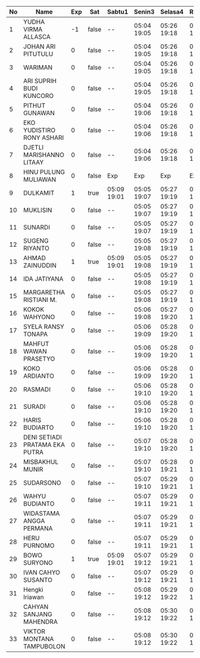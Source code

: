 | No | Name | Exp | Sat | Sabtu1 | Senin3 | Selasa4 | Rabu5 | Kamis6 | Jumat7 | Sabtu8 |
|-----|-----|-----|-----|-----|-----|-----|-----|-----|-----|-----|
| 1 | YUDHA VIRMA ALLASCA | -1 | false | -- | 05:04 19:05 | 05:26 19:18 | 05:12 19:04 | 05:29 19:11 | 05:02 19:14 | -- |
| 2 | JOHAN ARI PITUTULU | 0 | false | -- | 05:04 19:05 | 05:26 19:18 | 05:12 19:04 | 05:29 19:11 | 05:02 19:14 | -- |
| 3 | WARIMAN | 0 | false | -- | 05:04 19:05 | 05:26 19:18 | 05:12 19:04 | 05:29 19:11 | 05:02 19:14 | -- |
| 4 | ARI SUPRIH BUDI KUNCORO | 0 | false | -- | 05:04 19:05 | 05:26 19:18 | 05:12 19:04 | 05:29 19:11 | 05:02 19:14 | -- |
| 5 | PITHUT GUNAWAN | 0 | false | -- | 05:04 19:06 | 05:26 19:18 | 05:12 19:04 | 05:29 19:11 | 05:02 19:14 | -- |
| 6 | EKO YUDISTIRO RONY ASHARI | 0 | false | -- | 05:04 19:06 | 05:26 19:18 | 05:12 19:04 | 05:29 19:11 | 05:02 19:14 | -- |
| 7 | DJETLI MARISHANNO LITAAY | 0 | false | -- | 05:04 19:06 | 05:26 19:18 | 05:12 19:04 | 05:29 19:11 | 05:02 19:14 | -- |
| 8 | HINU PULUNG MULIAWAN | 0 | false | Exp | Exp | Exp | Exp | Exp | Exp | Exp |
| 9 | DULKAMIT | 1 | true | 05:09 19:01 | 05:05 19:07 | 05:27 19:19 | 05:13 19:05 | 05:30 19:12 | 05:03 19:15 | 05:20 - |
| 10 | MUKLISIN | 0 | false | -- | 05:05 19:07 | 05:27 19:19 | 05:13 19:05 | 05:30 19:12 | 05:03 19:15 | -- |
| 11 | SUNARDI | 0 | false | -- | 05:05 19:07 | 05:27 19:19 | 05:13 19:05 | 05:30 19:12 | 05:03 19:15 | -- |
| 12 | SUGENG RIYANTO | 0 | false | -- | 05:05 19:08 | 05:27 19:19 | 05:13 19:05 | 05:30 19:12 | 05:03 19:15 | -- |
| 13 | AHMAD ZAINUDDIN | 1 | true | 05:09 19:01 | 05:05 19:08 | 05:27 19:19 | 05:13 19:05 | 05:30 19:12 | 05:03 19:15 | 05:20 - |
| 14 | IDA JATIYANA | 0 | false | -- | 05:05 19:08 | 05:27 19:19 | 05:13 19:05 | 05:30 19:12 | 05:03 19:15 | -- |
| 15 | MARGARETHA RISTIANI M. | 0 | false | -- | 05:05 19:08 | 05:27 19:19 | 05:13 19:05 | 05:30 19:12 | 05:03 19:15 | -- |
| 16 | KOKOK WAHYONO | 0 | false | -- | 05:06 19:08 | 05:27 19:20 | 05:13 19:05 | 05:30 19:13 | 05:03 19:15 | -- |
| 17 | SYELA RANSY TONAPA | 0 | false | -- | 05:06 19:09 | 05:28 19:20 | 05:14 19:06 | 05:31 19:13 | 05:04 19:16 | -- |
| 18 | MAHFUT WAWAN PRASETYO | 0 | false | -- | 05:06 19:09 | 05:28 19:20 | 05:14 19:06 | 05:31 19:13 | 05:04 19:16 | -- |
| 19 | KOKO ARDIANTO | 0 | false | -- | 05:06 19:09 | 05:28 19:20 | 05:14 19:06 | 05:31 19:13 | 05:04 19:16 | -- |
| 20 | RASMADI | 0 | false | -- | 05:06 19:10 | 05:28 19:20 | 05:14 19:06 | 05:31 19:13 | 05:04 19:16 | -- |
| 21 | SURADI | 0 | false | -- | 05:06 19:10 | 05:28 19:20 | 05:14 19:06 | 05:31 19:13 | 05:04 19:16 | -- |
| 22 | HARIS BUDIARTO | 0 | false | -- | 05:06 19:10 | 05:28 19:20 | 05:14 19:06 | 05:31 19:13 | 05:04 19:16 | -- |
| 23 | DENI SETIADI PRATAMA EKA PUTRA | 0 | false | -- | 05:07 19:10 | 05:28 19:20 | 05:14 19:06 | 05:31 19:13 | 05:04 19:17 | -- |
| 24 | MISBAKHUL MUNIR | 0 | false | -- | 05:07 19:10 | 05:28 19:21 | 05:15 19:07 | 05:32 19:14 | 05:05 19:17 | -- |
| 25 | SUDARSONO | 0 | false | -- | 05:07 19:10 | 05:29 19:21 | 05:15 19:07 | 05:32 19:14 | 05:05 19:17 | -- |
| 26 | WAHYU BUDIANTO | 0 | false | -- | 05:07 19:11 | 05:29 19:21 | 05:15 19:07 | 05:32 19:14 | 05:05 19:17 | -- |
| 27 | WIDASTAMA ANGGA PERMANA | 0 | false | -- | 05:07 19:11 | 05:29 19:21 | 05:15 19:07 | 05:32 19:14 | 05:05 19:17 | -- |
| 28 | HERU PURNOMO | 0 | false | -- | 05:07 19:11 | 05:29 19:21 | 05:15 19:07 | 05:32 19:14 | 05:05 19:17 | -- |
| 29 | BOWO SURYONO | 1 | true | 05:09 19:01 | 05:07 19:12 | 05:29 19:21 | 05:15 19:07 | 05:32 19:14 | 05:05 19:17 | 05:20 - |
| 30 | IVAN CAHYO SUSANTO | 0 | false | -- | 05:07 19:12 | 05:29 19:21 | 05:15 19:07 | 05:32 19:14 | 05:05 19:17 | -- |
| 31 | Hengki Iriawan | 0 | false | -- | 05:08 19:12 | 05:29 19:22 | 05:15 19:07 | 05:32 19:15 | 05:05 19:18 | -- |
| 32 | CAHYAN SANJANG MAHENDRA | 0 | false | -- | 05:08 19:12 | 05:30 19:22 | 05:16 19:08 | 05:33 19:15 | 05:06 19:18 | -- |
| 33 | VIKTOR MONTANA TAMPUBOLON | 0 | false | -- | 05:08 19:12 | 05:30 19:22 | 05:16 19:08 | 05:33 19:15 | 05:06 19:18 | -- |
